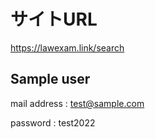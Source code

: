 # サイトURL

<https://lawexam.link/search>

## Sample user

mail address : test@sample.com

password : test2022